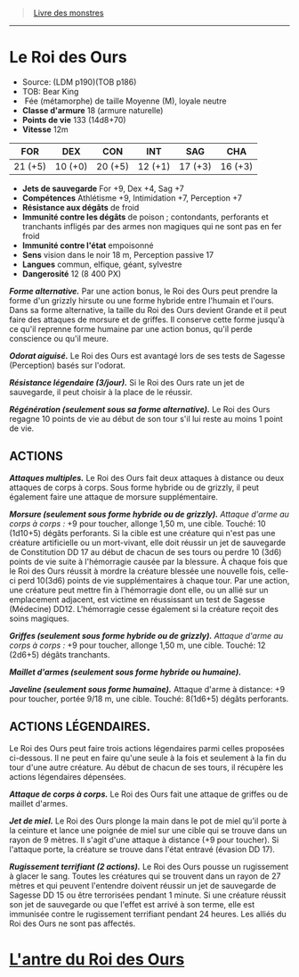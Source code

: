 ﻿> [Livre des monstres](tome_of_beasts.md)

---

# Le Roi des Ours

- Source: (LDM p190)(TOB p186)
- TOB: Bear King
-  Fée (métamorphe) de taille Moyenne (M), loyale neutre
- **Classe d'armure** 18 (armure naturelle)
- **Points de vie** 133 (14d8+70)
- **Vitesse** 12m

|FOR|DEX|CON|INT|SAG|CHA|
|---|---|---|---|---|---|
|21 (+5)|10 (+0)|20 (+5)|12 (+1)|17 (+3)|16 (+3)|

- **Jets de sauvegarde** For +9, Dex +4, Sag +7
- **Compétences** Athlétisme +9, Intimidation +7, Perception +7
- **Résistance aux dégâts** de froid
- **Immunité contre les dégâts** de poison ; contondants, perforants et tranchants infligés par des armes non magiques qui ne sont pas en fer froid
- **Immunité contre l'état** empoisonné
- **Sens** vision dans le noir 18 m, Perception passive 17
- **Langues** commun, elfique, géant, sylvestre
- **Dangerosité** 12 (8 400 PX)

**_Forme alternative._** Par une action bonus, le Roi des Ours peut prendre la forme d'un grizzly hirsute ou une forme hybride entre l'humain et l'ours. Dans sa forme alternative, la taille du Roi des Ours devient Grande et il peut faire des attaques de morsure et de griffes. Il conserve cette forme jusqu'à ce qu'il reprenne forme humaine par une action bonus, qu'il perde conscience ou qu'il meure.

**_Odorat aiguisé._** Le Roi des Ours est avantagé lors de ses tests de Sagesse (Perception) basés sur l'odorat.

**_Résistance légendaire (3/jour)._** Si le Roi des Ours rate un jet de sauvegarde, il peut choisir à la place de le réussir.

**_Régénération (seulement sous sa forme alternative)._** Le Roi des Ours regagne 10 points de vie au début de son tour s'il lui reste au moins 1 point de vie.

## ACTIONS

**_Attaques multiples._** Le Roi des Ours fait deux attaques à distance ou deux attaques de corps à corps. Sous forme hybride ou de grizzly, il peut également faire une attaque de morsure supplémentaire.

**_Morsure (seulement sous forme hybride ou de grizzly)._** _Attaque d'arme au corps à corps :_ +9 pour toucher, allonge 1,50 m, une cible. Touché: 10 (1d10+5) dégâts perforants. Si la cible est une créature qui n'est pas une créature artificielle ou un mort-vivant, elle doit réussir un jet de sauvegarde de Constitution DD 17 au début de chacun de ses tours ou perdre 10 (3d6) points de vie suite à l'hémorragie causée par la blessure. À chaque fois que le Roi des Ours réussit à mordre la créature blessée une nouvelle fois, celle-ci perd 10(3d6) points de vie supplémentaires à chaque tour. Par une action, une créature peut mettre fin à l'hémorragie dont elle, ou un allié sur un emplacement adjacent, est victime en réussissant un test de Sagesse (Médecine) DD12. L'hémorragie cesse également si la créature reçoit des soins magiques.

**_Griffes (seulement sous forme hybride ou de grizzly)._** _Attaque d'arme au corps à corps :_ +9 pour toucher, allonge 1,50 m, une cible. Touché: 12 (2d6+5) dégâts tranchants.

**_Maillet d'armes (seulement sous forme hybride ou humaine)._**

**_Javeline (seulement sous forme humaine)._** Attaque d'arme à distance: +9 pour toucher, portée 9/18 m, une cible. Touché: 8(1d6+5) dégâts perforants.

## ACTIONS LÉGENDAIRES.

Le Roi des Ours peut faire trois actions légendaires parmi celles proposées ci-dessous. Il ne peut en faire qu'une seule à la fois et seulement à la fin du tour d'une autre créature. Au début de chacun de ses tours, il récupère les actions légendaires dépensées.

**_Attaque de corps à corps._** Le Roi des Ours fait une attaque de griffes ou de maillet d'armes.

**_Jet de miel._** Le Roi des Ours plonge la main dans le pot de miel qu'il porte à la ceinture et lance une poignée de miel sur une cible qui se trouve dans un rayon de 9 mètres. Il s'agit d'une attaque à distance (+9 pour toucher). Si l'attaque porte, la créature se trouve dans l'état entravé (évasion DD 17).

**_Rugissement terrifiant (2 actions)._** Le Roi des Ours pousse un rugissement à glacer le sang. Toutes les créatures qui se trouvent dans un rayon de 27 mètres et qui peuvent l'entendre doivent réussir un jet de sauvegarde de Sagesse DD 15 ou être terrorisées pendant 1 minute. Si une créature réussit son jet de sauvegarde ou que l'effet est arrivé à son terme, elle est immunisée contre le rugissement terrifiant pendant 24 heures. Les alliés du Roi des Ours ne sont pas affectés.

# [L'antre du Roi des Ours](tome_of_beasts_lantre_du_roi_des_ours.md)

